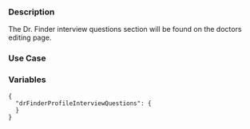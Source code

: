 ### Description
The Dr. Finder interview questions section will be found on the doctors editing page.

### Use Case


### Variables
~~~
{
  "drFinderProfileInterviewQuestions": {
  }
}
